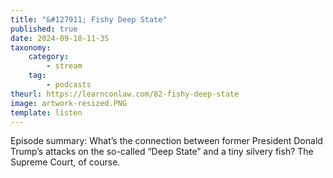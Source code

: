 ```yaml
---
title: "&#127911; Fishy Deep State"
published: true
date: 2024-09-18-11-35
taxonomy:
    category:
        - stream
    tag:
        - podcasts
theurl: https://learnconlaw.com/82-fishy-deep-state
image: artwork-resized.PNG
template: listen
---
```


Episode summary: What&rsquo;s the connection between former President Donald Trump&rsquo;s attacks on the so-called &ldquo;Deep State&rdquo; and a tiny silvery fish? The Supreme Court, of course.

